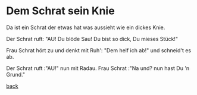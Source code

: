 # Dem Schrat sein Knie

Da ist ein Schrat
der etwas hat 
was aussieht wie 
ein dickes Knie. 

Der Schrat ruft: "AU! 
Du blöde Sau! 
Du bist so dick, 
Du mieses Stück!" 

Frau Schrat hört zu 
und denkt mit Ruh': 
"Dem helf ich ab!" 
und schneid't es ab. 

Der Schrat ruft :"AU!" 
nun mit Radau. 
Frau Schrat :"Na und? 
nun hast Du 'n Grund." 


[back](../)
